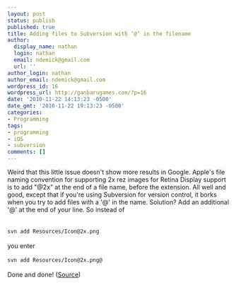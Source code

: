 ```yaml
---
layout: post
status: publish
published: true
title: Adding files to Subversion with ‘@’ in the filename
author:
  display_name: nathan
  login: nathan
  email: ndemick@gmail.com
  url: ''
author_login: nathan
author_email: ndemick@gmail.com
wordpress_id: 16
wordpress_url: http://ganbarugames.com/?p=16
date: '2010-11-22 14:13:23 -0500'
date_gmt: '2010-11-22 19:13:23 -0500'
categories:
- Programming
tags:
- programming
- iOS
- subversion
comments: []
---
```

<p>Weird that this little issue doesn't show more results in Google. Apple's file naming convention for supporting 2x rez images for Retina Display support is to add "@2x" at the end of a file name, before the extension. All well and good, except that if you're using Subversion for version control, it borks when you try to add files with a '@' in the name. Solution? Add an additional '@' at the end of your line. So instead of<br><br><br />
<code>svn add Resources/Icon@2x.png</code><br><br>you enter<br><br><code>svn add Resources/Icon@2x.png@</code><br><br>Done and done! (<a href="http://www.jroller.com/evans/entry/adding_files_with_in_file" title="Adding files with '@' in file name">Source</a>)</p>
